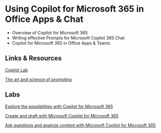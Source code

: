 # Using Copilot for Microsoft 365 in Office Apps & Chat

- Overview of Copilot for Microsoft 365 
- Writing effective Prompts for Microsoft Copilot 365 Chat
- Copilot for Microsoft 365 in Office Apps & Teams

## Links & Resources

[Copilot Lab](https://copilot.cloud.microsoft/en-US/prompts)

[The art and science of prompting](https://adoption.microsoft.com/files/copilot/Prompt-ingredients-one-pager.pdf)

## Labs

[Explore the possibilities with Copilot for Microsoft 365](https://learn.microsoft.com/en-us/training/modules/explore-possibilities-microsoft-365-copilot/)

[Create and draft with Microsoft Copilot for Microsoft 365](https://learn.microsoft.com/en-us/training/modules/create-draft-content-with-microsoft-copilot-microsoft-365/)

[Ask questions and analyze content with Microsoft Copilot for Microsoft 365](https://learn.microsoft.com/en-us/training/modules/ask-analyze-content-with-microsoft-copilot-microsoft-365/)